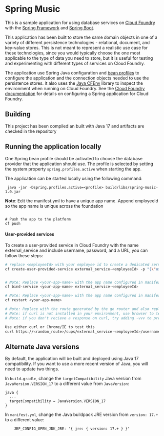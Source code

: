 Spring Music
============

This is a sample application for using database services on [Cloud Foundry](http://cloudfoundry.org) with the [Spring Framework](http://spring.io) and [Spring Boot](http://projects.spring.io/spring-boot/).

This application has been built to store the same domain objects in one of a variety of different persistence technologies - relational, document, and key-value stores. This is not meant to represent a realistic use case for these technologies, since you would typically choose the one most applicable to the type of data you need to store, but it is useful for testing and experimenting with different types of services on Cloud Foundry.

The application use Spring Java configuration and [bean profiles](http://docs.spring.io/spring-boot/docs/current/reference/html/boot-features-profiles.html) to configure the application and the connection objects needed to use the persistence stores. It also uses the [Java CFEnv](https://github.com/pivotal-cf/java-cfenv/) library to inspect the environment when running on Cloud Foundry. See the [Cloud Foundry documentation](http://docs.cloudfoundry.org/buildpacks/java/spring-service-bindings.html) for details on configuring a Spring application for Cloud Foundry.

## Building

This project has been compiled an built with Java 17 and artifacts are checked in the repository


## Running the application locally

One Spring bean profile should be activated to choose the database provider that the application should use. The profile is selected by setting the system property `spring.profiles.active` when starting the app.

The application can be started locally using the following command:

~~~
 java -jar -Dspring.profiles.active=<profile> build/libs/spring-music-1.0.jar
~~~

**Note**: Edit the manifest.yml to have a unique app name. Append employeeId so the app name is unique across the foundation
~~~

# Push the app to the platform
cf push
~~~


#### User-provided services

To create a user-provided service in Cloud Foundry with the name external_service and include username, password, and a URL, you can follow these steps:
```bash
# replace <employeeId> with your employee id to create a dedicated service instance.
cf create-user-provided-service external_service-<employeeId> -p "{\"username\":\"example_user\",\"password\":\"example_pass\",\"url\":\"https://example.com/service\"}"


# Note: Replace <your-app-name> with the app name configured in manifest.yml
cf bind-service <your-app-name> external_service-<employeeId>

# Note: Replace <your-app-name> with the app name configured in manifest.yml
cf restart <your-app-name>

# Note: Replace with the route generated by the go router and also replace the service instance name.
# Note: if curl is not installed in your environment, use browser to test this
# Note: if you don't recieve a response on curl, try adding -vvv to provide insights on the issue

Use either curl or Chrome/IE to test this
curl https://<random_route>/cups/external_service-<employeeId>/username

```

## Alternate Java versions

By default, the application will be built and deployed using Java 17 compatibility.
If you want to use a more recent version of Java, you will need to update two things.

In `build.gradle`, change the `targetCompatibility` Java version from `JavaVersion.VERSION_17` to a different value from `JavaVersion`:

~~~
java {
  ...
  targetCompatibility = JavaVersion.VERSION_17
}
~~~

In `manifest.yml`, change the Java buildpack JRE version from `version: 17.+` to a different value:

~~~
    JBP_CONFIG_OPEN_JDK_JRE: '{ jre: { version: 17.+ } }'
~~~
